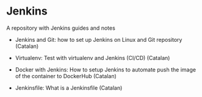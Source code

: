 # Jenkins
A repository with Jenkins guides and notes

* Jenkins and Git: how to set up Jenkins on Linux and Git repository (Catalan)

* Virtualenv: Test with virtualenv and Jenkins (CI/CD) (Catalan)

* Docker with Jenkins: How to setup Jenkins to automate push the image of the container to DockerHub (Catalan)

* Jenkinsfile: What is a Jenkinsfile (Catalan)
